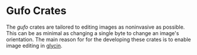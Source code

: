 # Gufo Crates

The *gufo* crates are tailored to editing images as noninvasive as possible. This can be as minimal as changing a single byte to change an image's orientation. The main reason for for the developing these crates is to enable image editing in [glycin](https://gitlab.gnome.org/sophie-h/glycin).
